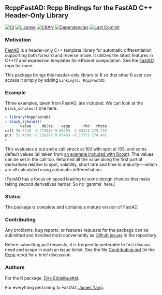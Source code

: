   
## RcppFastAD: Rcpp Bindings for the FastAD C++ Header-Only Library

[![CI](https://github.com/eddelbuettel/rcppfastad/workflows/ci/badge.svg)](https://github.com/eddelbuettel/rcppfastad/actions?query=workflow%3Aci)
[![License](https://eddelbuettel.github.io/badges/GPL2+.svg)](https://www.gnu.org/licenses/gpl-2.0.html)
[![CRAN](https://www.r-pkg.org/badges/version/RcppFastAD)](https://cran.r-project.org/package=RcppFastAD)
[![Dependencies](https://tinyverse.netlify.app/badge/RcppFastAD)](https://cran.r-project.org/package=RcppFastAD)
[![Last Commit](https://img.shields.io/github/last-commit/eddelbuettel/rcppfastad)](https://github.com/eddelbuettel/rcppfastad)

### Motivation

[FastAD](https://github.com/JamesYang007/FastAD) is a header-only C++ template library for automatic differentiation
supporting both forward and reverse mode.  It utilizes the latest features in C++17 and expression templates for
efficient computation. See the [FastAD](https://github.com/JamesYang007/FastAD) repo for more.

This package brings this header-only library to R so that other R user can access it simply by
adding `LinkingTo: RcppFastAD`.

### Example

Three examples, taken from FastAD, are included. We can look at the `black_scholes()` one here:

```r
> library(RcppFastAD)
> black_scholes()
       value     delta    vega      rho   theta
call 56.5136  0.773818 9.05493  2.03321 275.730
put  51.4109 -0.226182 9.05493 -6.17753 274.481
> 
```

This evaluates a put and a call struck at 100 with spot at 105, and some default values (all taken from [an example
included with Boost](https://www.boost.org/doc/libs/master/libs/math/doc/html/math_toolkit/autodiff.html#math_toolkit.autodiff.example-black_scholes)).
The values can be set in the call too.  Returned all the value along the first partial derivatives relative to spot,
volatility, short rate and time to maturity---which are all calculated using automatic differentiation.

(FastAD has a focus on speed leading to some design choices that make taking _second_ derivatives harder. So no 'gamma' here.)

### Status

The package is complete and contains a mature version of FastAD.

### Contributing

Any problems, bug reports, or features requests for the package can be submitted and handled most
conveniently as [Github issues](https://github.com/eddelbuettel/rcppfastAD/issues) in the
repository.

Before submitting pull requests, it is frequently preferable to first discuss need and scope in such
an issue ticket.  See the file
[Contributing.md](https://github.com/RcppCore/Rcpp/blob/master/Contributing.md) (in the
[Rcpp](https://github.com/RcppCore/Rcpp) repo) for a brief discussion.

### Authors

For the R package, [Dirk Eddelbuettel](https://github.com/eddelbuettel).

For everything pertaining to FastAD: [James Yang](https://github.com/JamesYang007).


